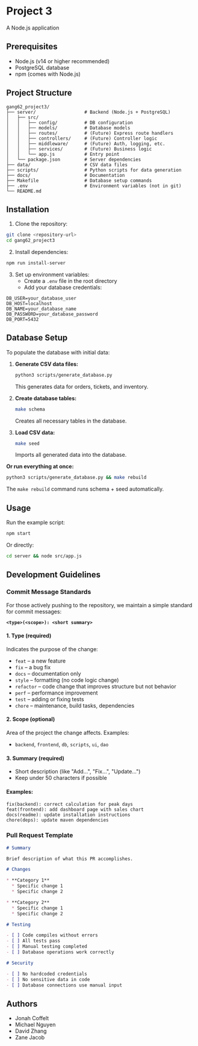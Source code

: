 # Project 3

A Node.js application

## Prerequisites

- Node.js (v14 or higher recommended)
- PostgreSQL database
- npm (comes with Node.js)

## Project Structure

```
gang62_project3/
├── server/                  # Backend (Node.js + PostgreSQL)
│   ├── src/
│   │   ├── config/          # DB configuration
│   │   ├── models/          # Database models
│   │   ├── routes/          # (Future) Express route handlers
│   │   ├── controllers/     # (Future) Controller logic
│   │   ├── middleware/      # (Future) Auth, logging, etc.
│   │   ├── services/        # (Future) Business logic
│   │   └── app.js           # Entry point
│   └── package.json         # Server dependencies
├── data/                    # CSV data files
├── scripts/                 # Python scripts for data generation
├── docs/                    # Documentation
├── Makefile                 # Database setup commands
├── .env                     # Environment variables (not in git)
└── README.md
```

## Installation

1. Clone the repository:
```bash
git clone <repository-url>
cd gang62_project3
```

2. Install dependencies:
```bash
npm run install-server
```

3. Set up environment variables:
   - Create a `.env` file in the root directory
   - Add your database credentials:
```env
DB_USER=your_database_user
DB_HOST=localhost
DB_NAME=your_database_name
DB_PASSWORD=your_database_password
DB_PORT=5432
```

## Database Setup

To populate the database with initial data:

1. **Generate CSV data files:**
   ```bash
   python3 scripts/generate_database.py
   ```
   This generates data for orders, tickets, and inventory.

2. **Create database tables:**
   ```bash
   make schema
   ```
   Creates all necessary tables in the database.

3. **Load CSV data:**
   ```bash
   make seed
   ```
   Imports all generated data into the database.

**Or run everything at once:**
```bash
python3 scripts/generate_database.py && make rebuild
```

The `make rebuild` command runs schema + seed automatically.

## Usage

Run the example script:
```bash
npm start
```

Or directly:
```bash
cd server && node src/app.js
```

## Development Guidelines

### **Commit Message Standards**

For those actively pushing to the repository, we maintain a simple standard for commit messages:

**`<type>(<scope>): <short summary>`**

#### **1. Type (required)**
Indicates the purpose of the change:

- `feat` – a new feature
- `fix` – a bug fix
- `docs` – documentation only
- `style` – formatting (no code logic change)
- `refactor` – code change that improves structure but not behavior
- `perf` – performance improvement
- `test` – adding or fixing tests
- `chore` – maintenance, build tasks, dependencies

#### **2. Scope (optional)**
Area of the project the change affects. Examples:
- `backend`, `frontend`, `db`, `scripts`, `ui`, `dao`

#### **3. Summary (required)**
- Short description (like "Add…", "Fix…", "Update…")
- Keep under 50 characters if possible

#### **Examples:**
```
fix(backend): correct calculation for peak days
feat(frontend): add dashboard page with sales chart
docs(readme): update installation instructions
chore(deps): update maven dependencies
```

### **Pull Request Template**

```markdown
# Summary

Brief description of what this PR accomplishes.

# Changes

* **Category 1**
  * Specific change 1
  * Specific change 2

* **Category 2**
  * Specific change 1
  * Specific change 2

# Testing

- [ ] Code compiles without errors
- [ ] All tests pass
- [ ] Manual testing completed
- [ ] Database operations work correctly

# Security

- [ ] No hardcoded credentials
- [ ] No sensitive data in code
- [ ] Database connections use manual input
```

## Authors

- Jonah Coffelt
- Michael Nguyen
- David Zhang
- Zane Jacob